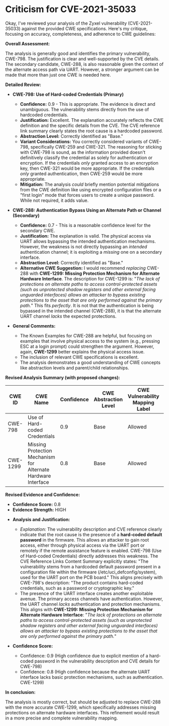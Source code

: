 # Criticism for CVE-2021-35033

Okay, I've reviewed your analysis of the Zyxel vulnerability (CVE-2021-35033) against the provided CWE specifications. Here's my critique, focusing on accuracy, completeness, and adherence to CWE guidelines:

**Overall Assessment:**

The analysis is generally good and identifies the primary vulnerability, CWE-798. The justification is clear and well-supported by the CVE details. The secondary candidate, CWE-288, is also reasonable given the context of the alternate access path via UART.  However, a stronger argument can be made that more than just one CWE is needed here.

**Detailed Review:**

*   **CWE-798: Use of Hard-coded Credentials (Primary)**

    *   **Confidence:** 0.9 -  This is appropriate. The evidence is direct and unambiguous. The vulnerability stems directly from the use of hardcoded credentials.
    *   **Justification:** Excellent. The explanation accurately reflects the CWE definition and the specific details from the CVE. The CVE reference link summary clearly states the root cause is a hardcoded password.
    *   **Abstraction Level:** Correctly identified as "Base."
    *   **Variant Considerations:** You correctly considered variants of CWE-798, specifically CWE-259 and CWE-321. The reasoning for sticking with CWE-798 is sound, as the information provided doesn't definitively classify the credential as solely for authentication or encryption.  If the credentials *only* granted access to an encryption key, then CWE-321 would be more appropriate. If the credentials *only* granted authentication, then CWE-259 would be more appropriate.
    *   **Mitigation:** The analysis *could* briefly mention potential mitigations from the CWE definition like using encrypted configuration files or a "first login" mode that forces users to create a unique password.  While not required, it adds value.

*   **CWE-288: Authentication Bypass Using an Alternate Path or Channel (Secondary)**

    *   **Confidence:** 0.7 - This is a reasonable confidence level for the secondary CWE.
    *   **Justification:** The explanation is valid. The physical access via UART allows bypassing the intended authentication mechanisms.  However, the weakness is not directly bypassing an *intended* authentication channel; it is exploiting a *missing* one on a secondary interface.
    *   **Abstraction Level:** Correctly identified as "Base."
    *   **Alternative CWE Suggestion:** I would recommend *replacing* CWE-288 with **CWE-1299: Missing Protection Mechanism for Alternate Hardware Interface**. The description for CWE-1299 is: "*The lack of protections on alternate paths to access control-protected assets (such as unprotected shadow registers and other external facing unguarded interfaces) allows an attacker to bypass existing protections to the asset that are only performed against the primary path.*" This fits *perfectly*. It is not that the authentication is being bypassed in the intended channel (CWE-288), it is that the alternate UART channel *lacks* the expected protections.

*   **General Comments:**

    *   The Known Examples for CWE-288 are helpful, but focusing on examples that involve physical access to the system (e.g., pressing ESC at a login prompt) could strengthen the argument. However, again, **CWE-1299** better explains the physical access issue.
    *   The inclusion of relevant CWE specifications is excellent.
    *   The analysis demonstrates a good understanding of CWE concepts like abstraction levels and parent/child relationships.

**Revised Analysis Summary (with proposed changes):**

| CWE ID | CWE Name | Confidence | CWE Abstraction Level | CWE Vulnerability Mapping Label | CWE-Vulnerability Mapping Notes |
|---|---|---|---|---|---|
| CWE-798 | Use of Hard-coded Credentials | 0.9 | Base | Allowed | Primary CWE |
| CWE-1299 | Missing Protection Mechanism for Alternate Hardware Interface | 0.8 | Base | Allowed | Secondary CWE |

**Revised Evidence and Confidence:**

*   **Confidence Score:** 0.8
*   **Evidence Strength:** HIGH

- **Analysis and Justification:**  
  - *Explanation:* The vulnerability description and CVE reference clearly indicate that the root cause is the presence of a **hard-coded default password** in the firmware. This allows an attacker to gain root access, either through physical access via the UART port or remotely if the remote assistance feature is enabled. CWE-798 (Use of Hard-coded Credentials) directly addresses this weakness. The CVE Reference Links Content Summary explicitly states: "The vulnerability stems from a hardcoded default password present in a configuration file within the firmware (/etc/uci_defconfig/system), used for the UART port on the PCB board." This aligns precisely with CWE-798's description: "The product contains hard-coded credentials, such as a password or cryptographic key."
  - The presence of the UART interface creates another exploitable avenue. The primary access channels have authentication. However, the UART channel *lacks* authentication and protection mechanisms. This aligns with **CWE-1299: Missing Protection Mechanism for Alternate Hardware Interface**: "*The lack of protections on alternate paths to access control-protected assets (such as unprotected shadow registers and other external facing unguarded interfaces) allows an attacker to bypass existing protections to the asset that are only performed against the primary path.*"

- **Confidence Score:**  
  - Confidence: 0.9 (High confidence due to explicit mention of a hard-coded password in the vulnerability description and CVE details for CWE-798)
  - Confidence: 0.8 (High confidence because the alternate UART interface lacks basic protection mechanisms, such as authentication. CWE-1299)

**In conclusion:**

The analysis is mostly correct, but should be adjusted to replace CWE-288 with the more accurate CWE-1299, which specifically addresses missing protections on alternate hardware interfaces. This refinement would result in a more precise and complete vulnerability mapping.